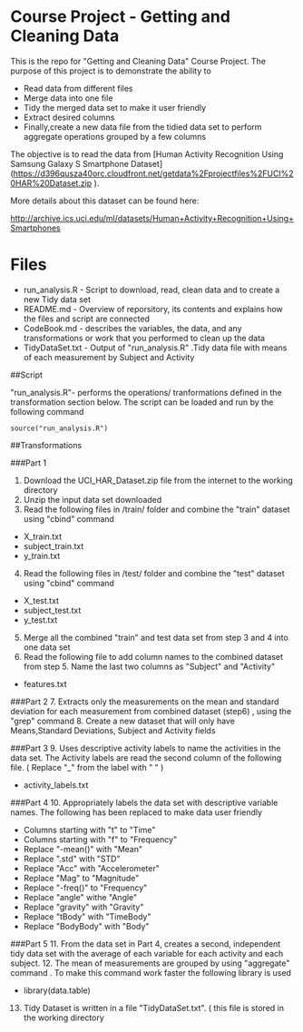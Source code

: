 # Course Project - Getting and Cleaning Data

This is the repo for "Getting and Cleaning Data" Course Project. The purpose of this project is to demonstrate the ability to

- Read data from different files
- Merge data into one file 
- Tidy the merged data set to make it user friendly
- Extract desired columns 
- Finally,create a new data file from the tidied data set to perform aggregate operations grouped by a few columns

The objective is to read the data from [Human Activity Recognition Using Samsung Galaxy S Smartphone Dataset] (https://d396qusza40orc.cloudfront.net/getdata%2Fprojectfiles%2FUCI%20HAR%20Dataset.zip ). 

More details about this dataset can be found here:

http://archive.ics.uci.edu/ml/datasets/Human+Activity+Recognition+Using+Smartphones 

# Files

* run_analysis.R - Script to download, read, clean data and to create a new Tidy data set
* README.md - Overview of reporsitory, its contents and explains how the files and script are connected
* CodeBook.md - describes the variables, the data, and any transformations or work that you performed to clean up the data
* TidyDataSet.txt - Output of "run_analysis.R" .Tidy data file with means of each measurement by Subject and Activity

##Script

"run_analysis.R"- performs the operations/ tranformations defined in the transformation section below. The script can be loaded and run by the following command

```
source("run_analysis.R")
```
##Transformations

###Part 1
1. Download the UCI_HAR_Dataset.zip file from the internet to the working directory
2. Unzip the input data set downloaded
3. Read the following files in /train/ folder and combine the "train" dataset using "cbind" command
  - X_train.txt
  - subject_train.txt
  - y_train.txt
4. Read the following files in /test/ folder and combine the "test" dataset using "cbind" command
  - X_test.txt
  - subject_test.txt
  - y_test.txt
5. Merge all the combined "train" and test data set from step 3 and 4 into one data set
6. Read the following file to add column names to the combined dataset from step 5. Name  the last two columns as "Subject" and "Activity"
  - features.txt

###Part 2
7. Extracts only the measurements on the mean and standard deviation for each measurement from combined dataset (step6) , using the "grep" command
8. Create a new dataset that will only have Means,Standard Deviations, Subject and Activity fields

###Part 3
9. Uses descriptive activity labels to name the activities in the data set. The Activity labels are read the second column of the following file. ( Replace "_" from the label with " " )
- activity_labels.txt
 
###Part 4
10. Appropriately labels the data set with descriptive variable names. The following has been replaced to make data user friendly
- Columns starting with "t" to "Time"
- Columns starting with "f" to "Frequency"
- Replace "-mean()" with "Mean"
- Replace ".std" with "STD"
- Replace "Acc" with "Accelerometer"
- Replace "Mag" to "Magnitude"
- Replace "-freq()" to "Frequency"
- Replace "angle" withe "Angle"
- Replace "gravity" with "Gravity"
- Replace "tBody" with "TimeBody"
- Replace "BodyBody" with "Body"

###Part 5
11. From the data set in Part 4, creates a second, independent tidy data set with the average of each variable for each activity and each subject.
12. The mean of measurements are grouped by using "aggregate" command . To make this command work faster the following library is used 
  - library(data.table)
13. Tidy Dataset is written in a file "TidyDataSet.txt". ( this file is stored in the working directory



